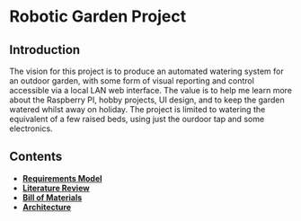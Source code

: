 # Robotic Garden Project

## Introduction
The vision for this project is to produce an automated watering system for an outdoor garden, with some form of visual reporting and control accessible via a local LAN web interface. The value is to help me learn more about the Raspberry PI, hobby projects, UI design, and to keep the garden watered whilst away on holiday. The project is limited to watering the equivalent of a few raised beds, using just the ourdoor tap and some electronics.

## Contents

- <b>[Requirements Model](https://github.com/HarryTurner93/robotic_garden/blob/master/requirements_model.md)</b>
- <b>[Literature Review](https://github.com/HarryTurner93/robotic_garden/blob/master/literature_review.md)</b>
- <b>[Bill of Materials](https://github.com/HarryTurner93/robotic_garden/blob/master/bill_of_materials.md)</b>
- <b>[Architecture](https://github.com/HarryTurner93/robotic_garden/blob/master/architecture.md)</b>

